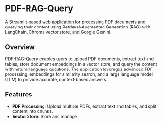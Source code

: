 # PDF-RAG-Query

A Streamlit-based web application for processing PDF documents and querying their content using Retrieval-Augmented Generation (RAG) with LangChain, Chroma vector store, and Google Gemini.

## Overview

PDF-RAG-Query enables users to upload PDF documents, extract text and tables, store document embeddings in a vector store, and query the content with natural language questions. The application leverages advanced PDF processing, embeddings for similarity search, and a large language model (LLM) to provide accurate, context-based answers.

## Features

- **PDF Processing**: Upload multiple PDFs, extract text and tables, and split content into chunks.
- **Vector Store**: Store and manage
